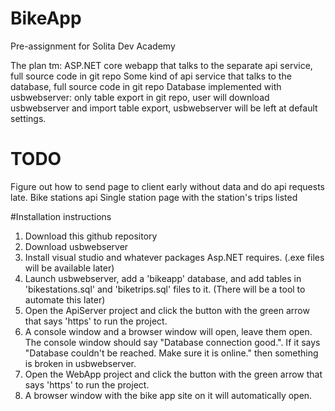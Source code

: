 # BikeApp
Pre-assignment for Solita Dev Academy

The plan tm:
ASP.NET core webapp that talks to the separate api service, full source code in git repo
Some kind of api service that talks to the database, full source code in git repo
Database implemented with usbwebserver: only table export in git repo, user will download usbwebserver and import table export, usbwebserver will be left at default settings.


# TODO
Figure out how to send page to client early without data and do api requests late.
Bike stations api
Single station page with the station's trips listed

#Installation instructions
1. Download this github repository
2. Download usbwebserver
3. Install visual studio and whatever packages Asp.NET requires. (.exe files will be available later)
4. Launch usbwebserver, add a 'bikeapp' database, and add tables in 'bikestations.sql' and 'biketrips.sql' files to it. (There will be a tool to automate this later)
5. Open the ApiServer project and click the button with the green arrow that says 'https' to run the project.
6. A console window and a browser window will open, leave them open. The console window should say "Database connection good.". If it says "Database couldn't be reached. Make sure it is online." then something is broken in usbwebserver.
7. Open the WebApp project and click the button with the green arrow that says 'https' to run the project.
8. A browser window with the bike app site on it will automatically open.
